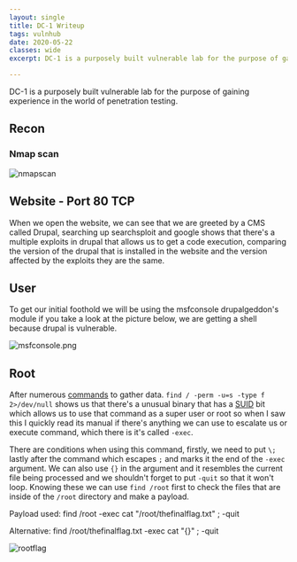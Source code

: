 ```yaml
---
layout: single
title: DC-1 Writeup
tags: vulnhub
date: 2020-05-22
classes: wide
excerpt: DC-1 is a purposely built vulnerable lab for the purpose of gaining experience in the world of penetration testing. 

---
```

DC-1 is a purposely built vulnerable lab for the purpose of gaining experience in the world of penetration testing. 
## Recon
### Nmap scan
![nmapscan](/blog/assets/images/DC-1/nmap.png)

## Website - Port 80 TCP
When we open the website, we can see that we are greeted by a CMS called Drupal, searching up searchsploit and google shows that there's a multiple exploits in drupal that allows us to get a code execution, comparing the version of the drupal that is installed in the website and the version affected by the exploits they are the same.

## User 
To get our initial foothold we will be using the msfconsole drupalgeddon's module if you take a look at the picture below, we are getting a shell because drupal is vulnerable.

![msfconsole.png](/blog/assets/images/DC-1/image.png)
## Root
After numerous [commands](https://blog.g0tmi1k.com/2011/08/basic-linux-privilege-escalation/) to gather data.
`find / -perm -u=s -type f 2>/dev/null` shows us that there's a unusual binary that has a [SUID](https://www.thegeekdiary.com/what-is-suid-sgid-and-sticky-bit/) bit which allows us to use that command as a super user or root so when I saw this I quickly read its manual if there's anything we can use to escalate us or execute command, which there is it's called `-exec`. 

There are conditions when using this command, firstly, we need to put `\;` lastly after the command  which escapes `;` and marks it the end of the `-exec` argument. We can also use `{}` in the argument and it resembles the current file being processed and we shouldn't forget to put `-quit` so that it won't loop. Knowing these we can use `find /root` first to check the files that are inside of the `/root` directory and make a payload.

Payload used: find /root -exec cat "/root/thefinalflag.txt" \; -quit

Alternative: find /root/thefinalflag.txt -exec cat "{}" \; -quit

![rootflag](/blog/assets/images/DC-1/rootflag.png)



